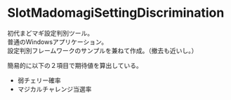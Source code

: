 # SlotMadomagiSettingDiscrimination
初代まどマギ設定判別ツール。  
普通のWindowsアプリケーション。  
設定判別フレームワークのサンプルを兼ねて作成。（撤去も近いし。）  

簡易的に以下の２項目で期待値を算出している。  
- 弱チェリー確率
- マジカルチャレンジ当選率 
